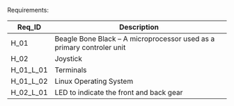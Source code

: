 Requirements:

| Req_ID           | Description                                                         |
|------------------|---------------------------------------------------------------------|
|     H_01         | Beagle Bone Black – A microprocessor used as a primary controler unit |
|     H_02         |         Joystick              |
|     H_01_L_01    |         Terminals                                                  |
|     H_01_L_02    |         Linux Operating System                                      |
|     H_02_L_01    |         LED to indicate the front and  back gear                     |
